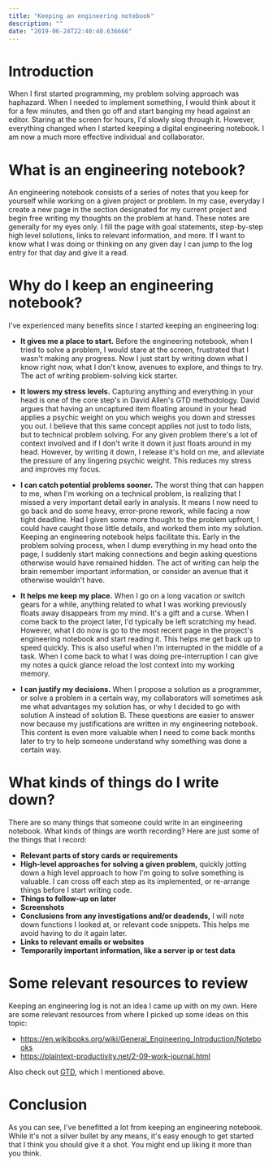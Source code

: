 ```yaml
---
title: "Keeping an engineering notebook"
description: ""
date: "2019-06-24T22:40:40.636666"
---
```


# Introduction

When I first started programming, my problem solving approach was haphazard. When I needed to implement something, I would think about it for a few minutes, and then go off and start banging my head against an editor. Staring at the screen for hours, I'd slowly slog through it. However, everything changed when I started keeping a digital engineering notebook. I am now a much more effective individual and collaborator.

# What is an engineering notebook?

An engineering notebook consists of a series of notes that you keep for yourself while working on a given project or problem. In my case, everyday I create a new page in the section designated for my current project and begin free writing my thoughts on the problem at hand. These notes are generally for my eyes only. I fill the page with goal statements, step-by-step high level solutions, links to relevant information, and more. If I want to know what I was doing or thinking on any given day I can jump to the log entry for that day and give it a read.

# Why do I keep an engineering notebook?

I've experienced many benefits since I started keeping an engineering log:

* **It gives me a place to start.** Before the engineering notebook, when I tried to solve a problem, I would stare at the screen, frustrated that I wasn't making any progress. Now I just start by writing down what I know right now, what I don't know, avenues to explore, and things to try. The act of writing  problem-solving kick starter.

* **It lowers my stress levels.** Capturing anything and everything in your head is one of the core step's in David Allen's GTD methodology. David argues that having an uncaptured item floating around in your head applies a psychic weight on you which weighs you down and stresses you out. I believe that this same concept applies not just to todo lists, but to technical problem solving. For any given problem there's a lot of context involved and if I don't write it down it just floats around in my head. However, by writing it down, I release it's hold on me, and alleviate the pressure of any lingering psychic weight. This reduces my stress and improves my focus.

* **I can catch potential problems sooner.** The worst thing that can happen to me, when I'm working on a technical problem, is realizing that I missed a very important detail early in analysis. It means I now need to go back and do some heavy, error-prone rework, while facing a  now tight deadline. Had I given some more thought to the problem upfront, I could have caught those little details, and worked them into my solution. Keeping an engineering notebook helps facilitate this. Early in the problem solving process, when I dump everything in my head onto the page, I suddenly start making connections and begin asking questions otherwise would have remained hidden. The act of writing can help the brain remember important information, or consider an avenue that it otherwise wouldn't have.

* **It helps me keep my place.** When I go on a long vacation or switch gears for a while, anything related to what I was working previously floats away disappears from my mind. It's a gift and a curse. When I come back to the project later, I'd typically be left scratching my head. However,  what I do now is go to the most recent page in the project's engineering notebook and start reading it. This helps me get back up to speed quickly. This is also useful when I'm interrupted in the middle of a task. When I come back to what I was doing pre-interruption I can give my notes a quick glance reload the lost context into my working memory.

* **I can justify my decisions.** When I propose a solution as a programmer, or solve a problem in a certain way, my collaborators will sometimes ask me what advantages my solution has, or why I decided to go with solution A instead of solution B. These questions are easier to answer now because my justifications are written in my engineering notebook. This content is even more valuable when I need to come back months later to try to help someone understand why something was done a certain way.

# What kinds of things do I write down?

There are so many things that someone could write in an eingineering notebook. What kinds of things are worth recording? Here are just some of the things that I record:

* **Relevant parts of story cards or requirements** 
* **High-level approaches for solving a given problem,** quickly jotting down a high level approach to how I'm going to solve something is valuable. I can cross off each step as its implemented, or re-arrange things before I start writing code.
* **Things to follow-up on later**
* **Screenshots**
* **Conclusions from any investigations and/or deadends,** I will note down functions I looked at, or relevant code snippets. This helps me avoid having to do it again later.
* **Links to relevant emails or websites**
* **Temporarily important information, like a server ip or test data**

# Some relevant resources to review
Keeping an engineering log is not an idea I came up with on my own. Here are some relevant resources from where I picked up some ideas on this topic:

* https://en.wikibooks.org/wiki/General_Engineering_Introduction/Notebooks
* https://plaintext-productivity.net/2-09-work-journal.html

Also check out [GTD](https://hamberg.no/gtd/), which I mentioned above.

# Conclusion

As you can see, I've benefitted a lot from keeping an engineering notebook. While it's not a silver bullet by any means, it's easy enough to get started that I think you should give it a shot. You might end up liking it more than you think.
